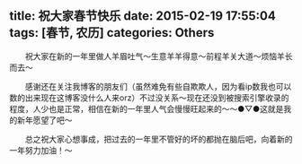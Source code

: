 title: 祝大家春节快乐
date: 2015-02-19 17:55:04 
tags: [春节, 农历]
categories: Others
---

　　祝大家在新的一年里做人羊眉吐气～生意羊羊得意～前程羊关大道～烦恼羊长而去～

　　感谢还在关注我博客的朋友们（虽然难免有些自欺欺人，因为看ip数我也可以数的出来现在这博客没什么人来orz）不过没关系～现在还没到被搜索引擎收录的程度，人少也是正常，相信在新的一年里人气会慢慢旺起来的～～●▽●这就是我的新年愿望了吧～

　　总之祝大家心想事成，把过去的一年里不管好的坏的都抛在脑后吧，向着新的一年努力加油！～
